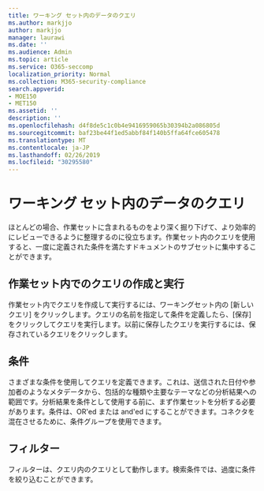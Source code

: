 ```yaml
---
title: ワーキング セット内のデータのクエリ
ms.author: markjjo
author: markjjo
manager: laurawi
ms.date: ''
ms.audience: Admin
ms.topic: article
ms.service: O365-seccomp
localization_priority: Normal
ms.collection: M365-security-compliance
search.appverid:
- MOE150
- MET150
ms.assetid: ''
description: ''
ms.openlocfilehash: d4f8de5c1c0b4e9416959065b30394b2a086805d
ms.sourcegitcommit: baf23be44f1ed5abbf84f140b5ffa64fce605478
ms.translationtype: MT
ms.contentlocale: ja-JP
ms.lasthandoff: 02/26/2019
ms.locfileid: "30295580"
---
```

# <a name="query-the-data-in-a-working-set"></a>ワーキング セット内のデータのクエリ

ほとんどの場合、作業セットに含まれるものをより深く掘り下げて、より効率的にレビューできるように整理するのに役立ちます。作業セット内のクエリを使用すると、一度に定義された条件を満たすドキュメントのサブセットに集中することができます。

## <a name="creating-and-running-a-query-within-a-working-set"></a>作業セット内でのクエリの作成と実行

作業セット内でクエリを作成して実行するには、ワーキングセット内の [新しいクエリ] をクリックします。クエリの名前を指定して条件を定義したら、[保存] をクリックしてクエリを実行します。以前に保存したクエリを実行するには、保存されているクエリをクリックします。

## <a name="conditions"></a>条件

さまざまな条件を使用してクエリを定義できます。これは、送信された日付や参加者のようなメタデータから、包括的な種類や主要なテーマなどの分析結果への範囲です。分析結果を条件として使用する前に、まず作業セットを分析する必要があります。条件は、OR'ed または and'ed にすることができます。コネクタを混在させるために、条件グループを使用できます。

## <a name="filters"></a>フィルター
フィルターは、クエリ内のクエリとして動作します。検索条件では、過度に条件を絞り込むことができます。


